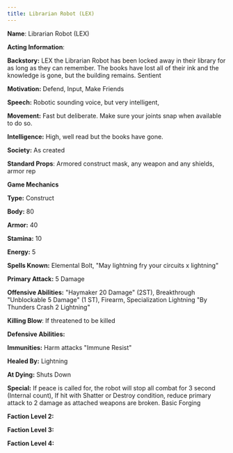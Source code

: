 ```yaml
---
title: Librarian Robot (LEX)
---
```




**Name**: Librarian Robot (LEX)



**Acting Information**:

**Backstory:**  LEX the Librarian Robot has been locked away in their library for as long as they can remember.  The books have lost all of their ink and the knowledge is gone, but the building remains. Sentient

**Motivation:** Defend, Input, Make Friends

**Speech:** Robotic sounding voice, but very intelligent,

**Movement:** Fast but deliberate.  Make sure your joints snap when available to do so.

**Intelligence:** High, well read but the books have gone.

**Society:** As created

**Standard Props**: Armored construct mask, any weapon and any shields, armor rep

**Game Mechanics**

**Type:** Construct

**Body:** 80

**Armor:** 40

**Stamina:** 10

**Energy:** 5

**Spells Known:** Elemental Bolt, "May lightning fry your circuits x lightning"

**Primary Attack:** 5 Damage

**Offensive Abilities:** "Haymaker 20 Damage" (2ST), Breakthrough "Unblockable 5 Damage" (1 ST), Firearm, Specialization Lightning "By Thunders Crash 2 Lightning"

**Killing Blow**: If threatened to be killed

**Defensive Abilities:**  

**Immunities:** Harm attacks "Immune Resist"

**Healed By:** Lightning

**At Dying:** Shuts Down

**Special:** If peace is called for, the robot will stop all combat for 3 second (Internal count),  If hit with Shatter or Destroy condition, reduce primary attack to 2 damage as attached weapons are broken. Basic Forging

**Faction Level 2:**

**Faction Level 3:**

**Faction Level 4:**



